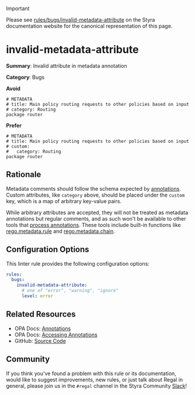 > [!IMPORTANT]
> Please see [rules/bugs/invalid-metadata-attribute](https://docs.styra.com/regal/rules/bugs/invalid-metadata-attribute) on the Styra documentation website for the canonical representation of this page.

# invalid-metadata-attribute

**Summary**: Invalid attribute in metadata annotation

**Category**: Bugs

**Avoid**
```rego
# METADATA
# title: Main policy routing requests to other policies based on input
# category: Routing
package router
```

**Prefer**
```rego
# METADATA
# title: Main policy routing requests to other policies based on input
# custom:
#   category: Routing
package router
```

## Rationale

Metadata comments should follow the schema expected by
[annotations](https://www.openpolicyagent.org/docs/policy-language/#annotations). Custom attributes, like
`category` above, should be placed under the `custom` key, which is a map of arbitrary key-value pairs.

While arbitrary attributes are accepted, they will not be treated as metadata annotations but regular comments, and as
such won't be available to other tools that
[process annotations](https://www.openpolicyagent.org/docs/policy-language/#accessing-annotations).
These tools include built-in functions like
[rego.metadata.rule](https://www.openpolicyagent.org/docs/policy-reference/#builtin-rego-regometadatarule) and
[rego.metadata.chain](https://www.openpolicyagent.org/docs/policy-reference/#builtin-rego-regometadatachain).

## Configuration Options

This linter rule provides the following configuration options:

```yaml
rules:
  bugs:
    invalid-metadata-attribute:
      # one of "error", "warning", "ignore"
      level: error
```

## Related Resources

- OPA Docs: [Annotations](https://www.openpolicyagent.org/docs/policy-language/#annotations)
- OPA Docs: [Accessing Annotations](https://www.openpolicyagent.org/docs/policy-language/#accessing-annotations)
- GitHub: [Source Code](https://github.com/StyraInc/regal/blob/main/bundle/regal/rules/bugs/invalid-metadata-attribute/invalid_metadata_attribute.rego)

## Community

If you think you've found a problem with this rule or its documentation, would like to suggest improvements, new rules,
or just talk about Regal in general, please join us in the `#regal` channel in the Styra Community
[Slack](https://inviter.co/styra)!
